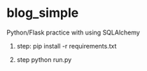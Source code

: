 # blog_simple
Python/Flask practice with using SQLAlchemy

1. step:
pip install -r requirements.txt

2. step
python run.py
